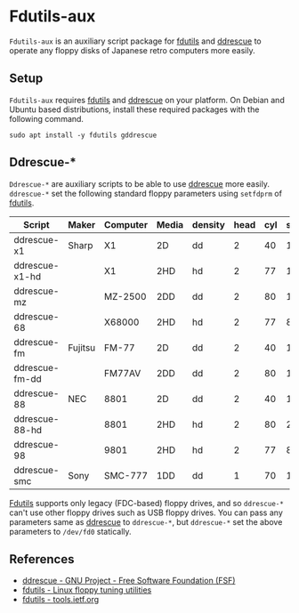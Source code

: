 # Fdutils-aux

`Fdutils-aux` is an auxiliary script package for [fdutils](https://fdutils.linux.lu/) and [ddrescue](http://www.gnu.org/software/ddrescue/ddrescue.html) to operate any floppy disks of Japanese retro computers more easily.

## Setup

`Fdutils-aux` requires [fdutils](https://fdutils.linux.lu/) and [ddrescue](http://www.gnu.org/software/ddrescue/ddrescue.html) on your platform. On Debian and Ubuntu based distributions, install these required packages with the following command.

```
sudo apt install -y fdutils gddrescue
```

## Ddrescue-*

`Ddrescue-*` are auxiliary scripts to be able to use [ddrescue](http://www.gnu.org/software/ddrescue/ddrescue.html) more easily. `ddrescue-*` set the following standard floppy parameters using `setfdprm` of [fdutils](https://fdutils.linux.lu/).

|Script        |Maker  |Computer|Media|density|head|cyl|sect|ssize|stretch|
|--------------|-------|--------|-----|-------|----|---|----|-----|-------|
|ddrescue-x1   |Sharp  |X1      |2D   |dd     |2   |40 |16  |256  |-      |
|ddrescue-x1-hd|       |X1      |2HD  |hd     |2   |77 |16  |256  |-      |
|ddrescue-mz   |       |MZ-2500 |2DD  |dd     |2   |80 |16  |256  |-      |
|ddrescue-68   |       |X68000  |2HD  |hd     |2   |77 |8   |1024 |-      |
|ddrescue-fm   |Fujitsu|FM-77   |2D   |dd     |2   |40 |16  |256  |1      |
|ddrescue-fm-dd|       |FM77AV  |2DD  |dd     |2   |80 |16  |256  |-      |
|ddrescue-88   |NEC    |8801    |2D   |dd     |2   |40 |16  |256  |-      |
|ddrescue-88-hd|       |8801    |2HD  |hd     |2   |80 |26  |256  |-      |
|ddrescue-98   |       |9801    |2HD  |hd     |2   |77 |8   |1024 |-      |
|ddrescue-smc  |Sony   |SMC-777 |1DD  |dd     |1   |70 |16  |256  |-      |

[Fdutils](https://fdutils.linux.lu/) supports only legacy (FDC-based) floppy drives, and so `ddrescue-*` can't use other floppy drives such as USB floppy drives.
You can pass any parameters same as [ddrescue](http://www.gnu.org/software/ddrescue/ddrescue.html) to `ddrescue-*`, but `ddrescue-*` set the above parameters to `/dev/fd0` statically.

## References

- [ddrescue - GNU Project - Free Software Foundation (FSF)](http://www.gnu.org/software/ddrescue/ddrescue.html)
- [fdutils - Linux floppy tuning utilities](https://fdutils.linux.lu/)
- [fdutils - tools.ietf.org](https://tools.ietf.org/doc/fdutils/Fdutils.html)
